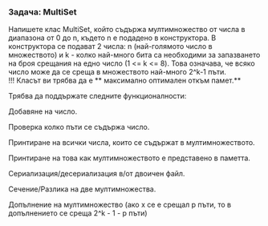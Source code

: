 ### Задача: МultiSet
Напишете клас МultiSet, който съдържа мултимножество от числа в диапазона от 0 до n, където n е подадено в конструктора. В конструктора се подават 2 числа: n (най-голямото число в множеството) и k - колко най-много бита са необходими за запазването на броя срещания на едно число (1 <= k <= 8). 
Това означава, че всяко число може да се среща в множеството най-много 2^k-1  пъти. <br>
!!! Класът ви трябва да е ** максимално оптимален откъм памет.** <br>

Трябва да поддържате следните функционалности: <br>

Добавяне на число.<br>

Проверка колко пъти се съдържа число.<br>

Принтиране на всички числа, които се съдържат в мултимножеството.<br>

Принтиране на това как мултимножеството е представено в паметта.<br>

Сериализация/десериализация в/от двоичен файл.<br>

Сечение/Разлика на две мултимножества.<br>

Допълнение на мултимножество  (ако x се е срещал p пъти, то в допълнението се среща 2^k - 1 - p пъти)<br>
